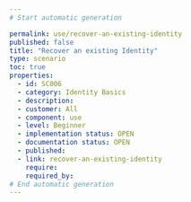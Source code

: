 ```yaml
---
# Start automatic generation

permalink: use/recover-an-existing-identity
published: false
title: "Recover an existing Identity"
type: scenario
toc: true
properties:
  - id: SC006
  - category: Identity Basics
  - description:
  - customer: All
  - component: use
  - level: Beginner
  - implementation status: OPEN
  - documentation status: OPEN
  - published:
  - link: recover-an-existing-identity
    require:
    required_by:
# End automatic generation
---
```

